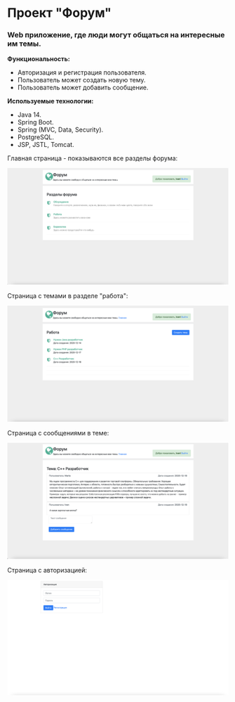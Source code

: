 # Проект "Форум"

### Web приложение, где люди могут общаться на интересные им темы.
**Функциональность:**
* Авторизация и регистрация пользователя.
* Пользователь может создать новую тему.
* Пользователь может добавить сообщение.

**Используемые технологии:** 
* Java 14.
* Spring Boot.
* Spring (MVC, Data, Security).
* PostgreSQL.
* JSP, JSTL, Tomcat.

Главная страница - показываются все разделы форума:

![GitHub Logo](https://github.com/faimon/Job4j_Forum/blob/master/screenshots/main.png?raw=true)

Страница с темами в разделе "работа":

![Github Logo](https://github.com/faimon/Job4j_Forum/blob/master/screenshots/posts.png?raw=true)

Страница с сообщениями в теме:

![Github Logo](https://github.com/faimon/Job4j_Forum/blob/master/screenshots/message.png?raw=true)

Страница с авторизацией:

![Github Logo](https://github.com/faimon/Job4j_Forum/blob/master/screenshots/auth.png?raw=true)